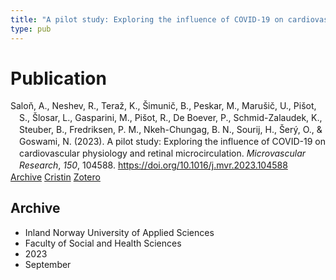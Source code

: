 ```yaml
---
title: "A pilot study: Exploring the influence of COVID-19 on cardiovascular physiology and retinal microcirculation"
type: pub
---
```

<h1>Publication</h1>
<article id="csl-bib-container-4XZAG4FU" class="csl-bib-container">
  <div class="csl-bib-body" style="line-height: 1.35; padding-left: 1em; text-indent:-1em;">
  <div class="csl-entry">Salo&#x148;, A., Neshev, R., Tera&#x17E;, K., &#x160;imuni&#x10D;, B., Peskar, M., Maru&#x161;i&#x10D;, U., Pi&#x161;ot, S., &#x160;losar, L., Gasparini, M., Pi&#x161;ot, R., De Boever, P., Schmid-Zalaudek, K., Steuber, B., Fredriksen, P. M., Nkeh-Chungag, B. N., Sourij, H., &#x160;er&#xFD;, O., &amp; Goswami, N. (2023). A pilot study: Exploring the influence of COVID-19 on cardiovascular physiology and retinal microcirculation. <i>Microvascular Research</i>, <i>150</i>, 104588. <a href="https://doi.org/10.1016/j.mvr.2023.104588">https://doi.org/10.1016/j.mvr.2023.104588</a></div>
</div>
  <div class="csl-bib-buttons">
    <a href="#taxonomy-article-4XZAG4FU" class="csl-bib-button">Archive</a>
    <a href="https://app.cristin.no/results/show.jsf?id=2172488" alt="Cristin URL" class="csl-bib-button">Cristin</a>
    <a href="http://zotero.org/groups/5022929/items/4XZAG4FU" alt="Zotero URL" class="csl-bib-button">Zotero</a>
  </div>
  <div id="csl-bib-meta-container-4XZAG4FU"></div>
</article>
<div id="csl-bib-meta-4XZAG4FU" class="csl-bib-meta">
  <article id="taxonomy-article-4XZAG4FU" class="taxonomy-article">
    <h1>Archive</h1>
    <ul>
      <li>Inland Norway University of Applied Sciences</li>
      <li>Faculty of Social and Health Sciences</li>
      <li>2023</li>
      <li>September</li>
    </ul>
  </article>
</div>
